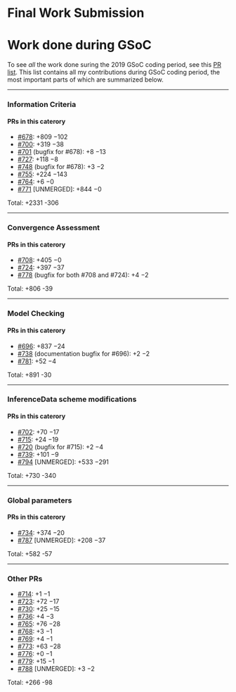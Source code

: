 # Final Work Submission

# Work done during GSoC
To see _all_ the work done suring the 2019 GSoC coding period, see this 
[PR list](https://github.com/arviz-devs/arviz/pulls?page=1&q=is%3Apr+author%3AOriolAbril+archived%3Afalse+label%3AGSOC&utf8=%E2%9C%93).
This list contains all my contributions during GSoC coding period, the most important parts of which are summarized below. 

---
### Information Criteria

#### PRs in this caterory
* [#678](https://github.com/arviz-devs/arviz/pull/678): +809 −102
* [#700](https://github.com/arviz-devs/arviz/pull/700): +319 −38
* [#701](https://github.com/arviz-devs/arviz/pull/701) (bugfix for #678): +8 −13
* [#727](https://github.com/arviz-devs/arviz/pull/727): +118 −8
* [#748](https://github.com/arviz-devs/arviz/pull/748) (bugfix for #678): +3 −2
* [#755](https://github.com/arviz-devs/arviz/pull/755): +224 −143
* [#764](https://github.com/arviz-devs/arviz/pull/764): +6 −0
* [#771](https://github.com/arviz-devs/arviz/pull/771) [UNMERGED]: +844 −0

Total: +2331 -306

---
### Convergence Assessment

#### PRs in this caterory
* [#708](https://github.com/arviz-devs/arviz/pull/708): +405 −0
* [#724](https://github.com/arviz-devs/arviz/pull/724): +397 −37
* [#778](https://github.com/arviz-devs/arviz/pull/778) (bugfix for both #708 and #724): +4 −2

Total: +806 -39

---
### Model Checking

#### PRs in this caterory
* [#696](https://github.com/arviz-devs/arviz/pull/696): +837 −24
* [#738](https://github.com/arviz-devs/arviz/pull/738) (documentation bugfix for #696): +2 −2
* [#781](https://github.com/arviz-devs/arviz/pull/781): +52 −4

Total: +891 -30

---
### InferenceData scheme modifications

#### PRs in this caterory
* [#702](https://github.com/arviz-devs/arviz/pull/702): +70 −17
* [#715](https://github.com/arviz-devs/arviz/pull/715): +24 −19
* [#720](https://github.com/arviz-devs/arviz/pull/720) (bugfix for #715): +2 −4
* [#739](https://github.com/arviz-devs/arviz/pull/739): +101 −9
* [#794](https://github.com/arviz-devs/arviz/pull/794) [UNMERGED]: +533 −291

Total: +730 -340

---
### Global parameters

#### PRs in this caterory
* [#734](https://github.com/arviz-devs/arviz/pull/734): +374 −20
* [#787](https://github.com/arviz-devs/arviz/pull/787) [UNMERGED]: +208 −37

Total: +582 -57

---

### Other PRs

* [#714](https://github.com/arviz-devs/arviz/pull/714): +1 −1
* [#723](https://github.com/arviz-devs/arviz/pull/723): +72 −17
* [#730](https://github.com/arviz-devs/arviz/pull/730): +25 −15
* [#736](https://github.com/arviz-devs/arviz/pull/736): +4 −3
* [#765](https://github.com/arviz-devs/arviz/pull/765): +76 −28
* [#768](https://github.com/arviz-devs/arviz/pull/768): +3 −1
* [#769](https://github.com/arviz-devs/arviz/pull/769): +4 −1 
* [#773](https://github.com/arviz-devs/arviz/pull/773): +63 −28
* [#776](https://github.com/arviz-devs/arviz/pull/776): +0 −1
* [#779](https://github.com/arviz-devs/arviz/pull/779): +15 −1
* [#788](https://github.com/arviz-devs/arviz/pull/788) [UNMERGED]: +3 −2

Total: +266 -98


